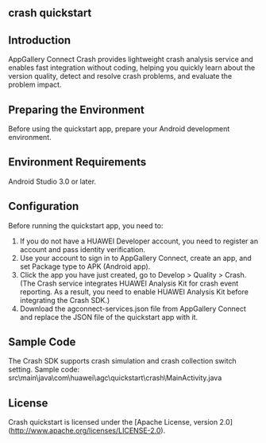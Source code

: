 ## crash quickstart

## Introduction
AppGallery Connect Crash provides lightweight crash analysis service and enables fast integration without coding, helping you quickly learn about the version quality, detect and resolve crash problems, and evaluate the problem impact.

## Preparing the Environment
Before using the quickstart app, prepare your Android development environment.


## Environment Requirements
Android Studio 3.0 or later.

## Configuration
Before running the quickstart app, you need to:
1. If you do not have a HUAWEI Developer account, you need to register an account and pass identity verification.
2. Use your account to sign in to AppGallery Connect, create an app, and set Package type to APK (Android app).
3. Click the app you have just created, go to Develop > Quality > Crash. (The Crash service integrates HUAWEI Analysis Kit for crash event reporting. As a result, you need to enable HUAWEI Analysis Kit before integrating the Crash SDK.)
4. Download the agconnect-services.json file from AppGallery Connect and replace the JSON file of the quickstart app with it.

## Sample Code
The Crash SDK supports crash simulation and crash collection switch setting.
Sample code: src\main\java\com\huawei\agc\quickstart\crash\MainActivity.java

## License
Crash quickstart is licensed under the [Apache License, version 2.0] (http://www.apache.org/licenses/LICENSE-2.0).
